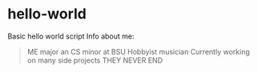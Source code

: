 # hello-world
Basic hello world script
Info about me: 
> ME major an CS minor at BSU
> Hobbyist musician
> Currently working on many side projects
THEY NEVER END
